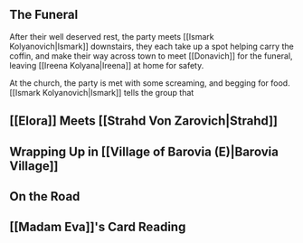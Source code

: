 ## The Funeral
After their well deserved rest, the party meets [[Ismark Kolyanovich|Ismark]] downstairs, they each take up a spot helping carry the coffin, and make their way across town to meet [[Donavich]] for the funeral, leaving [[Ireena Kolyana|Ireena]] at home for safety.

At the church, the party is met with some screaming, and begging for food. [[Ismark Kolyanovich|Ismark]] tells the group that 

## [[Elora]] Meets [[Strahd Von Zarovich|Strahd]]

## Wrapping Up in [[Village of Barovia (E)|Barovia Village]]

## On the Road

## [[Madam Eva]]'s Card Reading